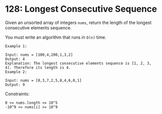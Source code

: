 
# 128: Longest Consecutive Sequence
Given an unsorted array of integers `nums`, return the length of the longest consecutive elements sequence.

You must write an algorithm that runs in `O(n)` time.

 


````
Example 1:

Input: nums = [100,4,200,1,3,2]
Output: 4
Explanation: The longest consecutive elements sequence is [1, 2, 3, 4]. Therefore its length is 4.
Example 2:

Input: nums = [0,3,7,2,5,8,4,6,0,1]
Output: 9
 ````

Constraints:

 ````
0 <= nums.length <= 10^5
-10^9 <= nums[i] <= 10^9
 ````
